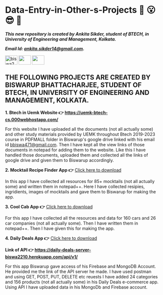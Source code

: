 # Data-Entry-in-Other-s-Projects :star_struck: :open_mouth: :sunglasses: :facepunch:

***This new repository is created by Ankita Sikder, student of BTECH, in University of Engineering and Management, Kolkata.***

***Email Id: ankita.sikder14@gmail.com.***

<p align="left">
<a href="https://www.facebook.com/ankita.sikder.104" target="blank"><img align="center" src="https://cdn.jsdelivr.net/npm/simple-icons@3.0.1/icons/facebook.svg" alt="biswa2210" height="30" width="40" /></a>
<a href="https://www.instagram.com/ankita.sikder14" target="blank"><img align="center" src="https://cdn.jsdelivr.net/npm/simple-icons@3.0.1/icons/instagram.svg" alt="" height="30" width="40" /></a>
<a href="https://github.com/ankitasikder" target="blank"><img align="center" src="https://cdn.jsdelivr.net/npm/simple-icons@3.0.1/icons/github.svg" alt="" height="30" width="40" /></a>
</p>

## THE FOLLOWING PROJECTS ARE CREATED BY BISWARUP BHATTACHARJEE, STUDENT OF BTECH, IN UNIVERSITY OF ENGINEERING AND MANAGEMENT, KOLKATA. 

**1. Btech in Uemk Website 👉	https://uemk-btech-cs.000webhostapp.com/**

For this website I have uploaded all the documents (not all actually some) and other study materials provided by UEMK throughout Btech 2019-2023 course in PDFMALL folder in Biswarup's google drive linked with his email id bbiswa471@gmail.com. Then I have kept all the view links of those documents in notepad for adding them to the website. Like this I have handled those documents, uploaded them and collected all the links of google drive and given them to Biswarup accordingly.

**2. Mocktail Recipe Finder App 👉** <a href="https://drive.google.com/file/d/1mnxmoRmp800uXPdfTmarSgwEFFAq7IdS/view" download>Click here to download</a>
  
In this app I have collected all resources for 85+ mocktails (not all actually some) and written them in notepad++. Here I have collected resipies, ingridients, images of mocktails and gave them to Biswarup for making the app.
  
**3. Cool Cab App 👉** <a href="https://drive.google.com/file/d/1WEAsOV1_YwXQGMntwk9agXRowlkvIUWJ/view" download>Click here to download</a>
  
For this app I have collected all the resources and data for 160 cars and 26 car companies (not all actually some). Then I have written them in notepad++. Then I have given this for making the app.
  
**4. Daily Deals App 👉** <a href="https://drive.google.com/file/d/1rGYj1wNPlqjoX5o32Buto57JfK44IONS/view" download>Click here to download</a>
  
**Link of API 👉 https://daily-deals-server-biswa2210.herokuapp.com/api/v1/**
  
For this app Biswarup gave access of his Firebase and MongoDB Account. He provided me the link of the API server he made. I have used postman and using GET, POST, PUT, DELETE etc reuests I have added 24 categories and 156 products (not all actually some) in his Daily Deals e-commerce app. Using API I have uploaded data in his MongoDb and Firebase account.
